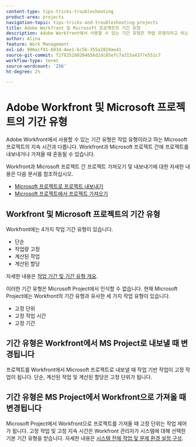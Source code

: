 ```yaml
---
content-type: tips-tricks-troubleshooting
product-area: projects
navigation-topic: tips-tricks-and-troubleshooting-projects
title: Adobe Workfront 및 Microsoft 프로젝트의 기간 유형
description: Adobe Workfront에서 사용할 수 있는 기간 유형은 작업 유형이라고 하는 Microsoft 프로젝트의 지속 시간과 다릅니다. Workfront과 Microsoft 프로젝트 간에 프로젝트를 내보내거나 가져올 때 혼동될 수 있습니다.
author: Alina
feature: Work Management
exl-id: 986ecf91-693d-4ee1-bc56-355a2819ae41
source-git-commit: f2f825280204b56d2dc85efc7a315a4377e551c7
workflow-type: tm+mt
source-wordcount: '256'
ht-degree: 2%

---
```


# Adobe Workfront 및 Microsoft 프로젝트의 기간 유형

Adobe Workfront에서 사용할 수 있는 기간 유형은 작업 유형이라고 하는 Microsoft 프로젝트의 지속 시간과 다릅니다. Workfront과 Microsoft 프로젝트 간에 프로젝트를 내보내거나 가져올 때 혼동될 수 있습니다.

Workfront과 Microsoft 프로젝트 간 프로젝트 가져오기 및 내보내기에 대한 자세한 내용은 다음 문서를 참조하십시오.

* [Microsoft 프로젝트로 프로젝트 내보내기](../../../manage-work/projects/manage-projects/export-project-to-ms-project.md)
* [Microsoft 프로젝트에서 프로젝트 가져오기](../../../manage-work/projects/create-projects/import-project-from-ms-project.md)

## Workfront 및 Microsoft 프로젝트의 기간 유형

Workfront에는 4가지 작업 기간 유형이 있습니다.

* 단순
* 작업량 고정
* 계산된 작업
* 계산된 할당

자세한 내용은 [작업 기간 및 기간 유형 개요](../../../manage-work/tasks/taskdurtn/task-duration-and-duration-type.md).

이러한 기간 유형은 Microsoft Project에서 인식할 수 없습니다. 현재 Microsoft Project에는 Workfront의 기간 유형과 유사한 세 가지 작업 유형이 있습니다.

* 고정 단위
* 고정 작업 시간
* 고정 기간

## 기간 유형은 Workfront에서 MS Project로 내보낼 때 변경됩니다

프로젝트를 Workfront에서 Microsoft 프로젝트로 내보낼 때 작업 기반 작업이 고정 작업이 됩니다. 단순, 계산된 작업 및 계산된 할당은 고정 단위가 됩니다.

## 기간 유형은 MS Project에서 Workfront으로 가져올 때 변경됩니다

Microsoft Project에서 Workfront으로 프로젝트를 가져올 때 고정 단위는 작업 제어가 됩니다. 고정 작업 및 고정 지속 시간은 Workfront 관리자가 시스템에 대해 선택한 기본 기간 유형을 받습니다. 자세한 내용은 [시스템 전체 작업 및 문제 환경 설정 구성](../../../administration-and-setup/set-up-workfront/configure-system-defaults/set-task-issue-preferences.md).

<!--
<note type="warning">
When a task has Calculated Work as the Duration Type and the default Duration Type in Setup is set as Calculated Assignment, then MS Project assignment allocations will be lost during the import.
<MadCap:conditionalText data-mc-conditions="QuicksilverOrClassic.Draft mode">
(drafting this because it is misleading)
</MadCap:conditionalText>
</note>
-->
